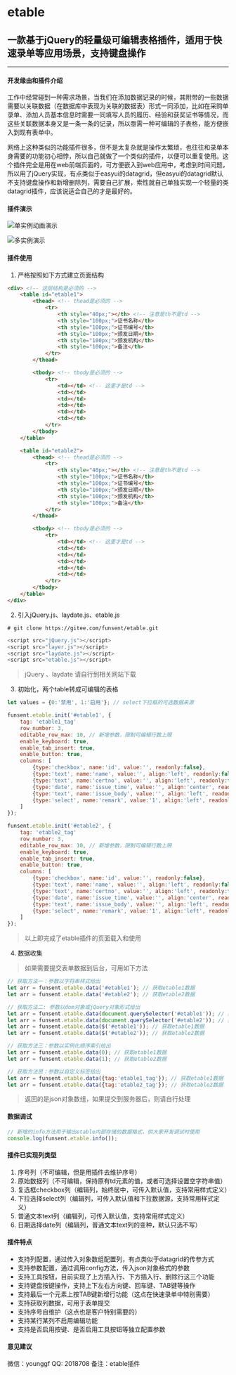 # etable

## 一款基于jQuery的轻量级可编辑表格插件，适用于快速录单等应用场景，支持键盘操作

---

#### 开发缘由和插件介绍

工作中经常碰到一种需求场景，当我们在添加数据记录的时候，其附带的一些数据需要以关联数据（在数据库中表现为关联的数据表）形式一同添加，比如在采购单录单、添加人员基本信息时需要一同填写人员的履历、经验和获奖证书等情况，而这些关联数据本身又是一条一条的记录，所以亟需一种可编辑的子表格，能方便嵌入到现有表单中。

网络上这种类似的功能插件很多，但不是太复杂就是操作太繁琐，也往往和录单本身需要的功能初心相悖，所以自己就做了一个类似的插件，以便可以重复使用。这个插件完全是用在web前端页面的，可方便嵌入到web应用中，考虑到时间问题，所以用了jQuery实现，有点类似于easyui的datagrid，但easyui的datagrid默认不支持键盘操作和新增删除列，需要自己扩展，索性就自己单独实现一个轻量的类datagrid插件，应该说适合自己的才是最好的。

#### 插件演示

![单实例动画演示](tests/instance.gif)

![多实例演示](tests/instances.png)

#### 插件使用

1.  严格按照如下方式建立页面结构

```html
<div> <!-- 这层结构是必须的 -->
    <table id="etable1">
        <thead> <!-- thead是必须的 -->
            <tr>
                <th style="40px;"></th> <!-- 注意是th不是td -->
                <th style="100px;">证书名称</th>
                <th style="100px;">证书编号</th>
                <th style="100px;">颁发日期</th>
                <th style="100px;">颁发机构</th>
                <th style="100px;">备注</th>
            </tr>
        </thead>

        <tbody> <!-- tbody是必须的 -->
            <tr>
                <td></td> <!-- 这里才是td -->
                <td></td>
                <td></td>
                <td></td>
                <td></td>
                <td></td>
            </tr>
        </tbody>
    </table>

    <table id="etable2">
        <thead> <!-- thead是必须的 -->
            <tr>
                <th style="40px;"></th> <!-- 注意是th不是td -->
                <th style="100px;">证书名称</th>
                <th style="100px;">证书编号</th>
                <th style="100px;">颁发日期</th>
                <th style="100px;">颁发机构</th>
                <th style="100px;">备注</th>
            </tr>
        </thead>

        <tbody> <!-- tbody是必须的 -->
            <tr>
                <td></td> <!-- 这里才是td -->
                <td></td>
                <td></td>
                <td></td>
                <td></td>
                <td></td>
            </tr>
        </tbody>
    </table>
</div>
```

2.  引入jQuery.js、laydate.js、etable.js


```shell
# git clone https://gitee.com/funsent/etable.git
```

```javascript
<script src="jQuery.js"></script>
<script src="layer.js"></script>
<script src="laydate.js"></script>
<script src="etable.js"></script>
```

> jQuery 、laydate 请自行到相关网站下载


3.  初始化，两个table转成可编辑的表格

```javascript
let values = {0:'禁用', 1:'启用'}; // select下拉框的可选数据来源

funsent.etable.init('#etable1', {
    tag: 'etable1_tag'
    row_number: 3,
    editable_row_max: 10, // 新增参数，限制可编辑行数上限
    enable_keyboard: true,
    enable_tab_insert: true,
    enable_button: true,
    columns: [
        {type:'checkbox', name:'id', value:'', readonly:false},
        {type:'text', name:'name', value:'', align:'left', readonly:false},
        {type:'text', name:'certno', value:'', align:'left', readonly:false},
        {type:'date', name:'issue_time', value:'', align:'center', readonly:true},
        {type:'text', name:'issue_body', value:'', align:'left', readonly:false},
        {type:'select', name:'remark', value:'1', align:'left', readonly:false, values:values, style:{padding:'4px 4px 5px'}},
    ]
});

funsent.etable.init('#etable2', {
    tag: 'etable2_tag'
    row_number: 3,
    editable_row_max: 10, // 新增参数，限制可编辑行数上限
    enable_keyboard: true,
    enable_tab_insert: true,
    enable_button: true,
    columns: [
        {type:'checkbox', name:'id', value:'', readonly:false},
        {type:'text', name:'name', value:'', align:'left', readonly:false},
        {type:'text', name:'certno', value:'', align:'left', readonly:false},
        {type:'date', name:'issue_time', value:'', align:'center', readonly:true},
        {type:'text', name:'issue_body', value:'', align:'left', readonly:false},
        {type:'select', name:'remark', value:'1', align:'left', readonly:false, values:values, style:{padding:'4px 4px 5px'}},
    ]
});
```
> 以上即完成了etable插件的页面载入和使用

4.  数据收集

> 如果需要提交表单数据到后台，可用如下方法

```javascript
// 获取方法一：参数以字符串样式给出
let arr = funsent.etable.data('#etable1'); // 获取etable1数据
let arr = funsent.etable.data('#etable2'); // 获取etable2数据

// 获取方法二: 参数以dom对象或jQuery对象形式给出
let arr = funsent.etable.data(document.querySelector('#etable1')); // 获取etable1数据
let arr = funsent.etable.data(document.querySelector('#etable2')); // 获取etable2数据
let arr = funsent.etable.data($('#etable1')); // 获取etable1数据
let arr = funsent.etable.data($('#etable2')); // 获取etable2数据

// 获取方法三：参数以实例化顺序索引给出
let arr = funsent.etable.data(0); // 获取etable1数据
let arr = funsent.etable.data(1); // 获取etable2数据

// 获取方法思：参数以自定义标签给出
let arr = funsent.etable.data({tag:'etable1_tag'}); // 获取etable1数据
let arr = funsent.etable.data({tag:'etable2_tag'}); // 获取etable2数据
```

>  返回的是json对象数组，如果提交到服务器后，则请自行处理

#### 数据调试

```javascript
// 新增的info方法用于输出etable内部存储的数据格式，供大家开发调试时使用
console.log(funsent.etable.info());
```

#### 插件已实现列类型

1. 序号列（不可编辑，但是用插件去维护序号）
2. 原始数据列（不可编辑，保持原有td元素的值，或者可选择设置空字符串值）
3. 复选框checkbox列（编辑列，始终居中，可传入默认值，支持常用样式定义）
4. 下拉选择select列（编辑列，可传入默认值和下拉数据源，支持常用样式定义）
5. 普通文本text列（编辑列，可传入默认值，支持常用样式定义）
6. 日期选择date列（编辑列，普通文本text列的变种，默认只选不写）

#### 插件特点

- 支持列配置，通过传入对象数组配置列，有点类似于datagrid的传参方式
- 支持参数配置，通过调用config方法，传入json对象格式的参数
- 支持工具按钮，目前实现了上方插入行、下方插入行、删除行这三个功能
- 支持键盘按键操作，支持上下左右方向键、回车键、TAB键等操作
- 支持最后一个元素上按TAB键新增行功能（这点在快速录单中特别需要）
- 支持获取列数据，可用于表单提交
- 支持序号自维护（这点也是客户特别需要的）
- 支持某行某列不启用编辑功能
- 支持是否启用按键、是否启用工具按钮等独立配置参数


#### 意见建议

微信：younggf
QQ: 2018708
备注：etable插件
